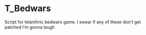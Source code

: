 # T_Bedwars

Script for telanthric bedwars game.
I swear if any of these don't get patched I'm gonna laugh 
